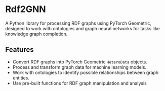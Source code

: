 # Rdf2GNN
A Python library for processing RDF graphs using PyTorch Geometric, designed to work with ontologies and graph neural networks for tasks like knowledge graph completion.

## Features

- Convert RDF graphs into PyTorch Geometric `HeteroData` objects.
- Process and transform graph data for machine learning models.
- Work with ontologies to identify possible relationships between graph entities.
- Use pre-built functions for RDF graph manipulation and analysis
